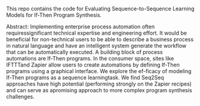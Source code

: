 This repo contains the code for Evaluating Sequence-to-Sequence Learning Models for If-Then Program Synthesis. 

Abstract:
Implementing enterprise process automation often requiressignificant technical expertise and engineering effort. It
would be beneficial for non-technical users to be able to describe a business process in natural language and have an intelligent system generate the workflow that can be automatically executed. A building block of process automations are If-Then programs. In the consumer space, sites like IFTTTand Zapier allow users to create automations by defining If-Then programs using a graphical interface. We explore the ef-ficacy of modeling If-Then programs as a sequence learningtask. We find Seq2Seq approaches have high potential (performing strongly on the Zapier recipes) and can serve as apromising approach to more complex program synthesis challenges. 
